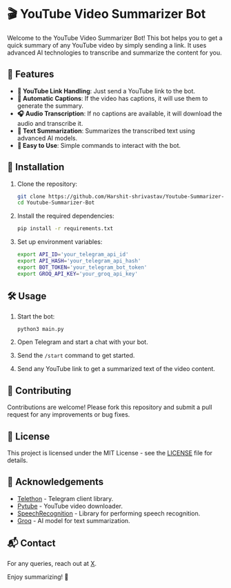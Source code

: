 # 🎬 YouTube Video Summarizer Bot

Welcome to the YouTube Video Summarizer Bot! This bot helps you to get a quick summary of any YouTube video by simply sending a link. It uses advanced AI technologies to transcribe and summarize the content for you.

## 🚀 Features

- **🎥 YouTube Link Handling**: Just send a YouTube link to the bot.
- **📜 Automatic Captions**: If the video has captions, it will use them to generate the summary.
- **🎧 Audio Transcription**: If no captions are available, it will download the audio and transcribe it.
- **📝 Text Summarization**: Summarizes the transcribed text using advanced AI models.
- **🤖 Easy to Use**: Simple commands to interact with the bot.

## 🔧 Installation

1. Clone the repository:

    ```bash
    git clone https://github.com/Harshit-shrivastav/Youtube-Summarizer-Bot.git
    cd Youtube-Summarizer-Bot
    ```

2. Install the required dependencies:

    ```bash
    pip install -r requirements.txt
    ```

3. Set up environment variables:

    ```bash
    export API_ID='your_telegram_api_id'
    export API_HASH='your_telegram_api_hash'
    export BOT_TOKEN='your_telegram_bot_token'
    export GROQ_API_KEY='your_groq_api_key'
    ```

## 🛠️ Usage

1. Start the bot:

    ```bash
    python3 main.py
    ```

2. Open Telegram and start a chat with your bot.
3. Send the `/start` command to get started.
4. Send any YouTube link to get a summarized text of the video content.

## 🤝 Contributing

Contributions are welcome! Please fork this repository and submit a pull request for any improvements or bug fixes.

## 📄 License

This project is licensed under the MIT License - see the [LICENSE](LICENSE) file for details.

## 🎉 Acknowledgements

- [Telethon](https://github.com/LonamiWebs/Telethon) - Telegram client library.
- [Pytube](https://github.com/pytube/pytube) - YouTube video downloader.
- [SpeechRecognition](https://github.com/Uberi/speech_recognition) - Library for performing speech recognition.
- [Groq](https://www.groq.com/) - AI model for text summarization.

## 📬 Contact

For any queries, reach out at [X](https://x.com/asynkronus).

Enjoy summarizing! 🚀
